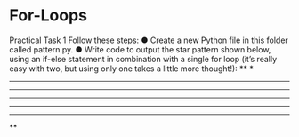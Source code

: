 # For-Loops

Practical Task 1
Follow these steps:
● Create a new Python file in this folder called pattern.py.
● Write code to output the star pattern shown below, using an if-else
statement in combination with a single for loop (it’s really easy with two,
but using only one takes a little more thought!):
**
*
***
****
*****
****
***
**
